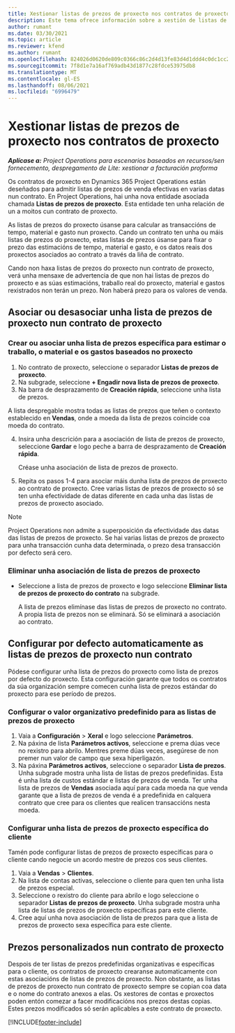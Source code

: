 ```yaml
---
title: Xestionar listas de prezos de proxecto nos contratos de proxecto
description: Este tema ofrece información sobre a xestión de listas de prezos de proxecto en contratos de proxecto.
author: rumant
ms.date: 03/30/2021
ms.topic: article
ms.reviewer: kfend
ms.author: rumant
ms.openlocfilehash: 824026d0620de809c0366c86c2d4d13fe83d4d1ddd4c0dc1cc2645ff712705d5
ms.sourcegitcommit: 7f8d1e7a16af769adb43d1877c28fdce53975db8
ms.translationtype: MT
ms.contentlocale: gl-ES
ms.lasthandoff: 08/06/2021
ms.locfileid: "6996479"
---
```

# <a name="manage-project-price-lists-on-project-contracts"></a>Xestionar listas de prezos de proxecto nos contratos de proxecto

_**Aplícase a:** Project Operations para escenarios baseados en recursos/sen fornecemento, despregamento de Lite: xestionar a facturación proforma_

Os contratos de proxecto en Dynamics 365 Project Operations están deseñados para admitir listas de prezos de venda efectivas en varias datas nun contrato. En Project Operations, hai unha nova entidade asociada chamada **Listas de prezos de proxecto**. Esta entidade ten unha relación de un a moitos cun contrato de proxecto.

As listas de prezos do proxecto úsanse para calcular as transaccións de tempo, material e gasto nun proxecto. Cando un contrato ten unha ou máis listas de prezos do proxecto, estas listas de prezos úsanse para fixar o prezo das estimacións de tempo, material e gasto, e os datos reais dos proxectos asociados ao contrato a través da liña de contrato.

Cando non haxa listas de prezos do proxecto nun contrato de proxecto, verá unha mensaxe de advertencia de que non hai listas de prezos do proxecto e as súas estimacións, traballo real do proxecto, material e gastos rexistrados non terán un prezo. Non haberá prezo para os valores de venda.

## <a name="associate-or-unassociate-a-project-price-list-on-a-project-contract"></a>Asociar ou desasociar unha lista de prezos de proxecto nun contrato de proxecto

### <a name="create-or-associate-a-specific-price-list-for-estimating-project-based-work-material-and-expenses"></a>Crear ou asociar unha lista de prezos específica para estimar o traballo, o material e os gastos baseados no proxecto

1. No contrato de proxecto, seleccione o separador **Listas de prezos de proxecto**.
2. Na subgrade, seleccione **+ Engadir nova lista de prezos de proxecto**.
3. Na barra de desprazamento de **Creación rápida**, seleccione unha lista de prezos. 

  A lista despregable mostra todas as listas de prezos que teñen o contexto establecido en **Vendas**, onde a moeda da lista de prezos coincide coa moeda do contrato.
  
4. Insira unha descrición para a asociación de lista de prezos de proxecto, seleccione **Gardar** e logo peche a barra de desprazamento de **Creación rápida**.

   Créase unha asociación de lista de prezos de proxecto.
   
5. Repita os pasos 1-4 para asociar máis dunha lista de prezos de proxecto ao contrato de proxecto. Cree varias listas de prezos de proxecto só se ten unha efectividade de datas diferente en cada unha das listas de prezos de proxecto asociado.

> [!NOTE]
> Project Operations non admite a superposición da efectividade das datas das listas de prezos de proxecto. Se hai varias listas de prezos de proxecto para unha transacción cunha data determinada, o prezo desa transacción por defecto será cero.

### <a name="remove-a-project-price-list-association"></a>Eliminar unha asociación de lista de prezos de proxecto

- Seleccione a lista de prezos de proxecto e logo seleccione **Eliminar lista de prezos de proxecto do contrato** na subgrade. 

  A lista de prezos elimínase das listas de prezos de proxecto no contrato. A propia lista de prezos non se eliminará. Só se eliminará a asociación ao contrato.

## <a name="set-up-automatic-defaulting-of-project-price-lists-on-a-contract"></a>Configurar por defecto automaticamente as listas de prezos de proxecto nun contrato

Pódese configurar unha lista de prezos do proxecto como lista de prezos por defecto do proxecto. Esta configuración garante que todos os contratos da súa organización sempre comecen cunha lista de prezos estándar do proxecto para ese período de prezos.

### <a name="set-up-the-organizational-default-for-project-price-lists"></a>Configurar o valor organizativo predefinido para as listas de prezos de proxecto

1. Vaia a **Configuración** > **Xeral** e logo seleccione **Parámetros**.
2. Na páxina de lista **Parámetros activos**, seleccione e prema dúas vece no rexistro para abrilo. Mentres preme dúas veces, asegúrese de non premer nun valor de campo que sexa hiperligazón. 
3. Na páxina **Parámetros activos**, seleccione o separador **Lista de prezos**. Unha subgrade mostra unha lista de listas de prezos predefinidas. Esta é unha lista de custos estándar e listas de prezos de venda. Ter unha lista de prezos de **Vendas** asociada aquí para cada moeda na que venda garante que a lista de prezos de venda é a predefinida en calquera contrato que cree para os clientes que realicen transaccións nesta moeda.

### <a name="set-up-a-customer-specific-project-price-list"></a>Configurar unha lista de prezos de proxecto específica do cliente

Tamén pode configurar listas de prezos de proxecto específicas para o cliente cando negocie un acordo mestre de prezos cos seus clientes.

1. Vaia a **Vendas** > **Clientes**.
2. Na lista de contas activas, seleccione o cliente para quen ten unha lista de prezos especial.
3. Seleccione o rexistro do cliente para abrilo e logo seleccione o separador **Listas de prezos de proxecto**. Unha subgrade mostra unha lista de listas de prezos de proxecto específicas para este cliente. 
4. Cree aquí unha nova asociación de lista de prezos para que a lista de prezos de proxecto sexa específica para este cliente.

## <a name="custom-pricing-on-a-project-contract"></a>Prezos personalizados nun contrato de proxecto

Despois de ter listas de prezos predefinidas organizativas e específicas para o cliente, os contratos de proxecto crearanse automaticamente con estas asociacións de listas de prezos de proxecto. Non obstante, as listas de prezos de proxecto nun contrato de proxecto sempre se copian coa data e o nome do contrato anexos a elas. Os xestores de contas e proxectos poden entón comezar a facer modificacións nos prezos destas copias. Estes prezos modificados só serán aplicables a este contrato de proxecto.


[!INCLUDE[footer-include](../includes/footer-banner.md)]
